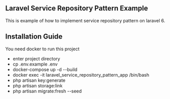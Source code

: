 ## Laravel Service Repository Pattern Example

This is example of how to implement service repository pattern on laravel 6.  

## Installation Guide

You need docker to run this project

- enter project directory
- cp .env.example .env
- docker-compose up -d --build
- docker exec -it laravel_service_repository_pattern_app /bin/bash
- php artisan key:generate
- php artisan storage:link
- php artisan migrate:fresh --seed
